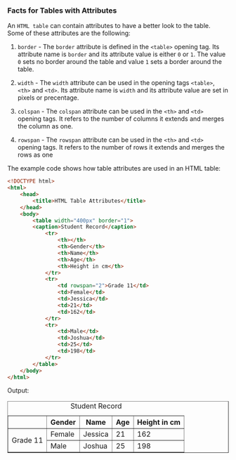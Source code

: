 ### Facts for Tables with Attributes

An `HTML table` can contain attributes to have a better look to the table. Some of these attributes are the following:

1. `border` - The `border` attribute is defined in the `<table>` opening tag. Its attribute name is `border` and its attribute value is either `0` or `1`. The value `0` sets no border around the table and value `1` sets a border around the table. 

2. `width` - The `width` attribute can be used in the opening tags `<table>`, `<th>` and `<td>`. Its attribute name is `width` and its attribute value are set in pixels or precentage. 

3. `colspan` - The `colspan` attribute can be used in the `<th>` and `<td>` opening tags. It refers to the number of columns it extends and merges the column as one. 

4. `rowspan` - The `rowspan` attribute can be used in the `<th>` and `<td>` opening tags. It refers to the number of rows it extends and merges the rows as one

The example code shows how table attributes are used in an HTML table:

```html
<!DOCTYPE html>
<html>
    <head>
        <title>HTML Table Attributes</title>
    </head>
    <body>
        <table width="400px" border="1">
        <caption>Student Record</caption>
            <tr>
                <th></th>
                <th>Gender</th>
                <th>Name</th>
                <th>Age</th>
                <th>Height in cm</th>
            </tr>
            <tr>
                <td rowspan="2">Grade 11</td>
                <td>Female</td>
                <td>Jessica</td>
                <td>21</td>
                <td>162</td>
            </tr>
            <tr>
                <td>Male</td>
                <td>Joshua</td>
                <td>25</td>
                <td>198</td>
            </tr>
        </table>
    </body>
</html>

```

Output:

<!DOCTYPE html>
<html>
    <head>
        <title>HTML Table Attributes</title>
    </head>
    <body>
        <table width="400px" border="1">
        <caption>Student Record</caption>
            <tr>
                <th></th>
                <th>Gender</th>
                <th>Name</th>
                <th>Age</th>
                <th>Height in cm</th>
            </tr>
            <tr>
                <td rowspan="2">Grade 11</td>
                <td>Female</td>
                <td>Jessica</td>
                <td>21</td>
                <td>162</td>
            </tr>
            <tr>
                <td>Male</td>
                <td>Joshua</td>
                <td>25</td>
                <td>198</td>
            </tr>
        </table>
    </body>
</html>